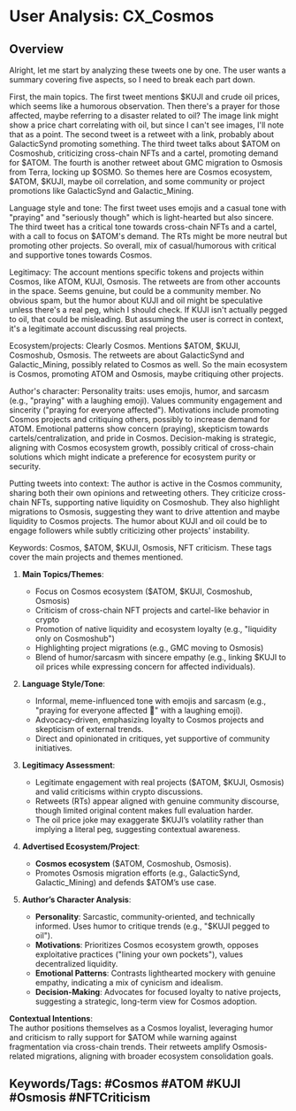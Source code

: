 # User Analysis: CX_Cosmos

## Overview

<think>
Alright, let me start by analyzing these tweets one by one. The user wants a summary covering five aspects, so I need to break each part down.

First, the main topics. The first tweet mentions $KUJI and crude oil prices, which seems like a humorous observation. Then there's a prayer for those affected, maybe referring to a disaster related to oil? The image link might show a price chart correlating with oil, but since I can't see images, I'll note that as a point. The second tweet is a retweet with a link, probably about GalacticSynd promoting something. The third tweet talks about $ATOM on Cosmoshub, criticizing cross-chain NFTs and a cartel, promoting demand for $ATOM. The fourth is another retweet about GMC migration to Osmosis from Terra, locking up $OSMO. So themes here are Cosmos ecosystem, $ATOM, $KUJI, maybe oil correlation, and some community or project promotions like GalacticSynd and Galactic_Mining.

Language style and tone: The first tweet uses emojis and a casual tone with "praying" and "seriously though" which is light-hearted but also sincere. The third tweet has a critical tone towards cross-chain NFTs and a cartel, with a call to focus on $ATOM's demand. The RTs might be more neutral but promoting other projects. So overall, mix of casual/humorous with critical and supportive tones towards Cosmos.

Legitimacy: The account mentions specific tokens and projects within Cosmos, like ATOM, KUJI, Osmosis. The retweets are from other accounts in the space. Seems genuine, but could be a community member. No obvious spam, but the humor about KUJI and oil might be speculative unless there's a real peg, which I should check. If KUJI isn't actually pegged to oil, that could be misleading. But assuming the user is correct in context, it's a legitimate account discussing real projects.

Ecosystem/projects: Clearly Cosmos. Mentions $ATOM, $KUJI, Cosmoshub, Osmosis. The retweets are about GalacticSynd and Galactic_Mining, possibly related to Cosmos as well. So the main ecosystem is Cosmos, promoting ATOM and Osmosis, maybe critiquing other projects.

Author's character: Personality traits: uses emojis, humor, and sarcasm (e.g., "praying" with a laughing emoji). Values community engagement and sincerity ("praying for everyone affected"). Motivations include promoting Cosmos projects and critiquing others, possibly to increase demand for ATOM. Emotional patterns show concern (praying), skepticism towards cartels/centralization, and pride in Cosmos. Decision-making is strategic, aligning with Cosmos ecosystem growth, possibly critical of cross-chain solutions which might indicate a preference for ecosystem purity or security.

Putting tweets into context: The author is active in the Cosmos community, sharing both their own opinions and retweeting others. They criticize cross-chain NFTs, supporting native liquidity on Cosmoshub. They also highlight migrations to Osmosis, suggesting they want to drive attention and maybe liquidity to Cosmos projects. The humor about KUJI and oil could be to engage followers while subtly criticizing other projects' instability.

Keywords: Cosmos, $ATOM, $KUJI, Osmosis, NFT criticism. These tags cover the main projects and themes mentioned.
</think>

1. **Main Topics/Themes**:  
   - Focus on Cosmos ecosystem ($ATOM, $KUJI, Cosmoshub, Osmosis)  
   - Criticism of cross-chain NFT projects and cartel-like behavior in crypto  
   - Promotion of native liquidity and ecosystem loyalty (e.g., "liquidity only on Cosmoshub")  
   - Highlighting project migrations (e.g., GMC moving to Osmosis)  
   - Blend of humor/sarcasm with sincere empathy (e.g., linking $KUJI to oil prices while expressing concern for affected individuals).  

2. **Language Style/Tone**:  
   - Informal, meme-influenced tone with emojis and sarcasm (e.g., "praying for everyone affected 🙏" with a laughing emoji).  
   - Advocacy-driven, emphasizing loyalty to Cosmos projects and skepticism of external trends.  
   - Direct and opinionated in critiques, yet supportive of community initiatives.  

3. **Legitimacy Assessment**:  
   - Legitimate engagement with real projects ($ATOM, $KUJI, Osmosis) and valid criticisms within crypto discussions.  
   - Retweets (RTs) appear aligned with genuine community discourse, though limited original content makes full evaluation harder.  
   - The oil price joke may exaggerate $KUJI’s volatility rather than implying a literal peg, suggesting contextual awareness.  

4. **Advertised Ecosystem/Project**:  
   - **Cosmos ecosystem** ($ATOM, Cosmoshub, Osmosis).  
   - Promotes Osmosis migration efforts (e.g., GalacticSynd, Galactic_Mining) and defends $ATOM’s use case.  

5. **Author’s Character Analysis**:  
   - **Personality**: Sarcastic, community-oriented, and technically informed. Uses humor to critique trends (e.g., "$KUJI pegged to oil").  
   - **Motivations**: Prioritizes Cosmos ecosystem growth, opposes exploitative practices ("lining your own pockets"), values decentralized liquidity.  
   - **Emotional Patterns**: Contrasts lighthearted mockery with genuine empathy, indicating a mix of cynicism and idealism.  
   - **Decision-Making**: Advocates for focused loyalty to native projects, suggesting a strategic, long-term view for Cosmos adoption.  

**Contextual Intentions**:  
The author positions themselves as a Cosmos loyalist, leveraging humor and criticism to rally support for $ATOM while warning against fragmentation via cross-chain trends. Their retweets amplify Osmosis-related migrations, aligning with broader ecosystem consolidation goals.  

**Keywords/Tags**: #Cosmos #ATOM #KUJI #Osmosis #NFTCriticism
---
